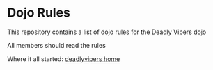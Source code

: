 Dojo Rules
==========

This repository contains a list of dojo rules for the Deadly Vipers dojo

All members should read the rules

Where it all started: [deadlyvipers home](https://github.com/deadlyvipers)

